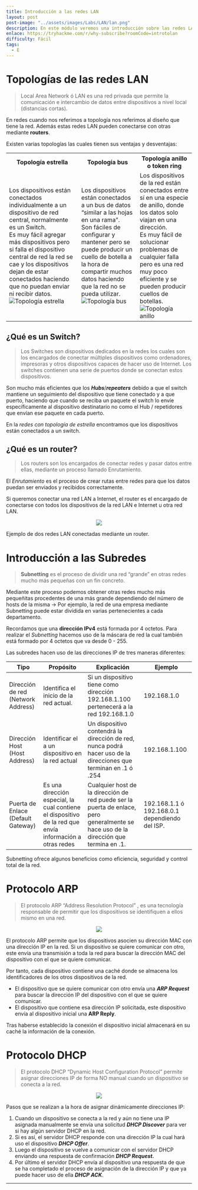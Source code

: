 ```yaml
---
title: Introducción a las redes LAN
layout: post
post-image: "../assets/images/Labs/LAN/lan.png"
description: En este módulo veremos una introducción sobre las redes LAN, las topologías y los componentes que la forman.
enlace: https://tryhackme.com/r/why-subscribe?roomCode=introtolan
difficulty: Fácil
tags: 
  - E
--- 
```


# Topologías de las redes LAN

> Local Area Network ó LAN es una red privada que permite la comunicación e intercambio de datos entre dispositivos a nivel local (distancias cortas).

En redes cuando nos referimos a topología nos referimos al diseño que tiene la red.
Además estas redes LAN pueden conectarse con otras mediante **routers**.

Existen varias topologías las cuales tienen sus ventajas y desventajas:

<div style="text-align:center;">
  <table>
      <tr>
          <th>Topología estrella</th>
          <th>Topología bus</th>
          <th>Topología anillo o token ring</th>
      </tr>
      <tr>
          <td>
              Los dispositivos están conectados individualmente a un dispositivo de red central, normalmente es un Switch.<br>
              Es muy fácil agregar más dispositivos pero si falla el dispositivo central de red la red se cae y los dispositivos dejan de estar conectados haciendo que no puedan enviar ni recibir datos.<br>
              <div style="text-align: center width=50%;">
                  <img src="../assets/images/Labs/LAN/Untitled.png" alt="Topología estrella">
              </div>
          </td>
          <td>
              Los dispositivos están conectados a un bus de datos “similar a las hojas en una rama”.<br>
              Son fáciles de configurar y mantener pero se puede producir un cuello de botella a la hora de compartir muchos datos haciendo que la red no se pueda utilizar.<br>
              <div style="text-align: center width=100%;">
                  <img src="../assets/images/Labs/LAN/Untitled 1.png" alt="Topología bus">
              </div>
          </td>
          <td>
              Los dispositivos de la red están conectados entre sí en una especie de anillo, donde los datos solo viajan en una dirección.<br>
              Es muy fácil de solucionar problemas de cualquier falla pero es una red muy poco eficiente y se pueden producir cuellos de botellas.<br>
              <div style="text-align: center width=50%;">
                  <img src="../assets/images/Labs/LAN/Untitled 2.png" alt="Topología anillo">
              </div>
          </td>
      </tr>
  </table>
</div>

## ¿Qué es un Switch?

> Los Switches son dispositivos dedicados en la redes los cuales son los encargados de conectar múltiples dispositivos como ordenadores, impresoras y otros dispositivos capaces de hacer uso de Internet. Los switches contienen una serie de puertos donde se conectan estos dispositivos.

Son mucho más eficientes que los ***Hubs***/***repeaters***  debido a que el switch mantiene un seguimiento del dispositivo que tiene conectado y a que puerto, haciendo que cuando se reciba un paquete el switch lo envíe específicamente al dispositivo destinatario no como el Hub / repetidores que envían ese paquete en cada puerto.

En la *redes con topología de estrella* encontramos que los dispositivos están conectados a un switch.

## ¿Qué es un router?

> Los routers son los encargados de conectar redes y pasar datos entre ellas, mediante un proceso llamado Enrutamiento.

El *Enrutamiento* es el proceso de crear rutas entre redes para que los datos puedan ser enviados y recibidos correctamente.

Si queremos conectar una red LAN a Internet, el router es el encargado de conectarse con todos los dispositivos de la red LAN e Internet u otra red LAN.

<div style="text-align: center;">
  <img src="../assets/images/Labs/LAN/Untitled 3.png">
</div>

Ejemplo de dos redes LAN conectadas mediante un router.

# Introducción a las Subredes

> **Subnetting** es el proceso de dividir una red “grande” en otras redes mucho más pequeñas con un fin concreto.

Mediante este proceso podemos obtener otras redes mucho más pequeñitas procedentes de una más grande dependiendo del número de hosts de la misma → Por ejemplo, la red de una empresa mediante Subnetting puede estar dividida en varias pertenecientes a cada departamento.

Recordamos que una **dirección IPv4** está formada por 4 octetos. Para realizar el *Subnetting* hacemos uso de la máscara de red la cual también está formado por 4 octetos que va desde 0 - 255.

Las subredes hacen uso de las direcciones IP de tres maneras diferentes:

| Tipo | Propósito | Explicación | Ejemplo |
| --- | --- | --- | --- |
| Dirección de red (Network Address) | Identifica el inicio de la red actual. | Si un dispositivo tiene como dirección 192.168.1.100 pertenecerá a la red 192.168.1.0 | 192.168.1.0 |
| Dirección Host (Host Address) | Identificar el a un dispositivo en la red actual | Un dispositivo contendrá la dirección de red, nunca podrá hacer uso de la direcciones que terminan en .1 ó .254 | 192.168.1.100 |
| Puerta de Enlace (Default Gateway) | Es una dirección especial, la cual contiene el dispositivo de la red que envía información a otras redes  | Cualquier host de la dirección de red puede ser la puerta de enlace, pero generalmente se hace uso de la dirección que termina en .1. | 192.168.1.1 ó 192.168.0.1 dependiendo del ISP. |

Subnetting ofrece algunos beneficios como eficiencia, seguridad y control total de la red.

# Protocolo ARP

> El protocolo ARP “Address Resolution Protocol” , es una tecnología responsable de permitir que los dispositivos se identifiquen a ellos mismo en una red.

<div style="text-align:center;">
  <img src="../assets/images/Labs/LAN/Untitled 4.png">
</div>


 El protocolo ARP permite que los dispositivos asocien su dirección MAC con una dirección IP en la red. Si un dispositivo se quiere comunicar con otro, este envía una transmisión a toda la red para buscar la dirección MAC del dispositivo con el que se quiere comunicar.

Por tanto, cada dispositivo contiene una caché donde se almacena los identificadores de los otros dispositivos de la red.

- El dispositivo que se quiere comunicar con otro envía una ***ARP Request*** para buscar la dirección IP del dispositivo con el que se quiere comunicar.
- El dispositivo que contiene esa dirección IP solicitada, este dispositivo envía al dispositivo inicial una **ARP Reply**.

Tras haberse establecido la conexión el dispositivo inicial almacenará en su caché la información de la conexión.

# Protocolo DHCP

> El protocolo DHCP “Dynamic Host Configuration Protocol” permite asignar direcciones IP de forma NO manual cuando un dispositivo se conecta a la red.

<div style="text-align:center;">
  <img src="../assets/images/Labs/LAN/Untitled 5.png">
</div>

Pasos que se realizan a la hora de asignar dinámicamente direcciones IP:
1. Cuando un dispositivo se conecta a la red y aún no tiene una IP asignada manualmente se envía una solicitud ***DHCP Discover*** para ver si hay algún servidor DHCP en la red.
2. Si es así, el servidor DHCP responde con una dirección IP la cual hará uso el dispositivo ***DHCP Offer***. 
3. Luego el dispositivo se vuelve a comunicar con el servidor DHCP enviando una respuesta de confirmación ***DHCP Request.***
4. Por último el servidor DHCP envía al dispositivo una respuesta de que se ha completado el proceso de asignación de la dirección IP y que ya puede hacer uso de ella ***DHCP ACK***.

---